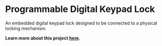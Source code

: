 # Programmable Digital Keypad Lock
 An embedded digital keypad lock designed to be connected to a physical locking mechanism.

**Learn more about this project [here](https://grantwilk.com/portfolio/digital-keypad-lock/).**
